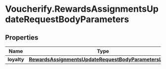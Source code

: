 # Voucherify.RewardsAssignmentsUpdateRequestBodyParameters

## Properties

Name | Type | Description | Notes
------------ | ------------- | ------------- | -------------
**loyalty** | [**RewardsAssignmentsUpdateRequestBodyParametersLoyalty**](RewardsAssignmentsUpdateRequestBodyParametersLoyalty.md) |  | [optional] 


